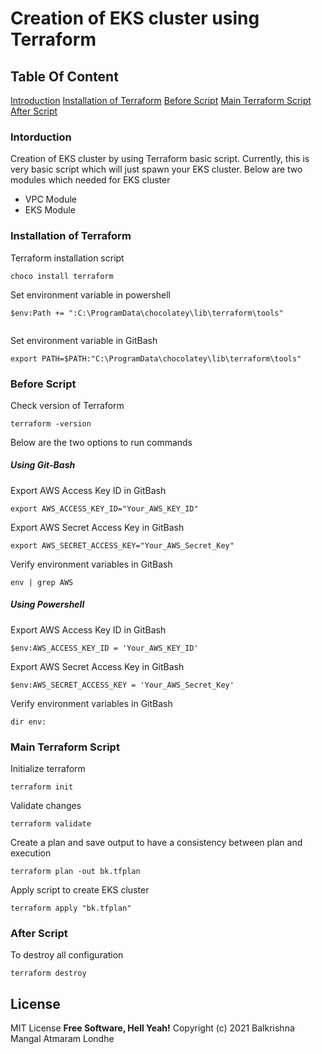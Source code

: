 # Creation of EKS cluster using Terraform
## Table Of Content
[Introduction](#Introduction)
[Installation of Terraform](#Installation-of-Terraform)
[Before Script](#Before-Script)
[Main Terraform Script](#Main-Terraform-Script)
[After Script](#After-Script)

### Intorduction
Creation of EKS cluster by using Terraform basic script. Currently, this is very basic script which will just spawn your EKS cluster. 
Below are two modules which needed for EKS cluster
- VPC Module 
- EKS Module

### Installation of Terraform
Terraform installation script
```
choco install terraform
```

Set environment variable in powershell
```
$env:Path += ":C:\ProgramData\chocolatey\lib\terraform\tools"
```

```

```
Set environment variable in GitBash
```
export PATH=$PATH:"C:\ProgramData\chocolatey\lib\terraform\tools"
```
### Before Script
Check version of Terraform
```
terraform -version
```
Below are the two options to run commands

##### Using Git-Bash
Export AWS Access Key ID in GitBash
```
export AWS_ACCESS_KEY_ID="Your_AWS_KEY_ID"
```
Export AWS Secret Access Key in GitBash
```
export AWS_SECRET_ACCESS_KEY="Your_AWS_Secret_Key"
```
Verify environment variables in GitBash
```
env | grep AWS
```



##### Using Powershell
Export AWS Access Key ID in GitBash
```
$env:AWS_ACCESS_KEY_ID = 'Your_AWS_KEY_ID'
```
Export AWS Secret Access Key in GitBash
```
$env:AWS_SECRET_ACCESS_KEY = 'Your_AWS_Secret_Key'
```
Verify environment variables in GitBash
```
dir env:
```
### Main Terraform Script
Initialize terraform
```
terraform init
```

Validate changes
```
terraform validate
```

Create a plan and save output to have a consistency between plan and execution
```
terraform plan -out bk.tfplan
```

Apply script to create EKS cluster
```
terraform apply "bk.tfplan"
```

### After Script
To destroy all configuration
```
terraform destroy
```



## License

MIT License
**Free Software, Hell Yeah!**
Copyright (c) 2021 Balkrishna Mangal Atmaram Londhe
